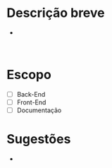 # Descrição breve <br>
 - 
<br>

# Escopo 

- [ ] Back-End  
- [ ] Front-End  
- [ ] Documentação  

# Sugestões  <br>
 - 
<br>  
